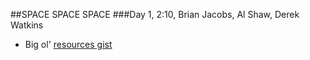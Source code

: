 ##SPACE SPACE SPACE
###Day 1, 2:10, Brian Jacobs, Al Shaw, Derek Watkins
- Big ol' [resources gist](https://gist.github.com/briantjacobs/ae5510ca84ef172b2f5f?nicar)
